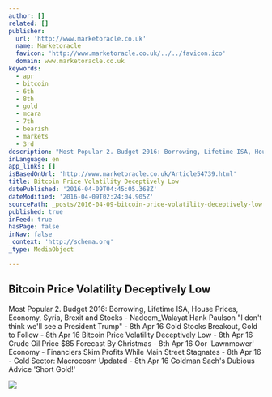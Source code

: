 ```yaml
---
author: []
related: []
publisher:
  url: 'http://www.marketoracle.co.uk'
  name: Marketoracle
  favicon: 'http://www.marketoracle.co.uk/../../favicon.ico'
  domain: www.marketoracle.co.uk
keywords:
  - apr
  - bitcoin
  - 6th
  - 8th
  - gold
  - mcara
  - 7th
  - bearish
  - markets
  - 3rd
description: "Most Popular 2. Budget 2016: Borrowing, Lifetime ISA, House Prices, Economy, Syria, Brexit and Stocks - Nadeem_Walayat Hank Paulson \"I don't think we'll see a President Trump\" - 8th Apr 16 Gold Stocks Breakout, Gold to Follow - 8th Apr 16 Bitcoin Price Volatility Deceptively Low - 8th Apr 16 Crude Oil Price $85 Forecast By Christmas - 8th Apr 16 Oor 'Lawnmower' Economy - Financiers Skim Profits While Main Street Stagnates - 8th Apr 16 - Gold Sector: Macrocosm Updated - 8th Apr 16 Goldman Sach's Dubious Advice 'Short Gold!'"
inLanguage: en
app_links: []
isBasedOnUrl: 'http://www.marketoracle.co.uk/Article54739.html'
title: Bitcoin Price Volatility Deceptively Low
datePublished: '2016-04-09T04:45:05.368Z'
dateModified: '2016-04-09T02:24:04.905Z'
sourcePath: _posts/2016-04-09-bitcoin-price-volatility-deceptively-low.md
published: true
inFeed: true
hasPage: false
inNav: false
_context: 'http://schema.org'
_type: MediaObject

---
```

<article style=""><h1>Bitcoin Price Volatility Deceptively Low</h1><p>Most Popular 2. Budget 2016: Borrowing, Lifetime ISA, House Prices, Economy, Syria, Brexit and Stocks - Nadeem_Walayat Hank Paulson "I don't think we'll see a President Trump" - 8th Apr 16 Gold Stocks Breakout, Gold to Follow - 8th Apr 16 Bitcoin Price Volatility Deceptively Low - 8th Apr 16 Crude Oil Price $85 Forecast By Christmas - 8th Apr 16 Oor 'Lawnmower' Economy - Financiers Skim Profits While Main Street Stagnates - 8th Apr 16 - Gold Sector: Macrocosm Updated - 8th Apr 16 Goldman Sach's Dubious Advice 'Short Gold!'</p><img src="http://www.marketoracle.co.uk/images/2016/Apr/bitcoin-price-8-1.png" /></article>